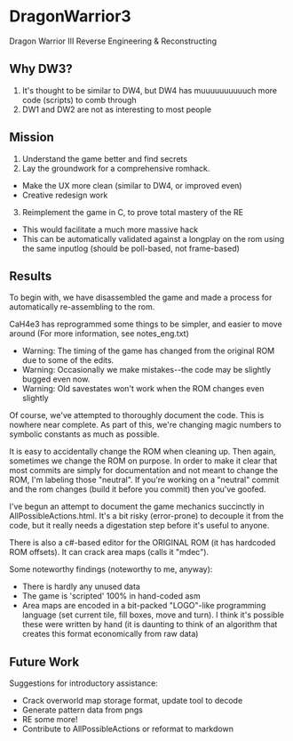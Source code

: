 # DragonWarrior3
Dragon Warrior III Reverse Engineering &amp; Reconstructing

## Why DW3?
1. It's thought to be similar to DW4, but DW4 has muuuuuuuuuuch more code (scripts) to comb through
2. DW1 and DW2 are not as interesting to most people

## Mission

1. Understand the game better and find secrets
2. Lay the groundwork for a comprehensive romhack.
 * Make the UX more clean (similar to DW4, or improved even)
 * Creative redesign work
3. Reimplement the game in C, to prove total mastery of the RE
 * This would facilitate a much more massive hack
 * This can be automatically validated against a longplay on the rom using the same inputlog (should be poll-based, not frame-based)

## Results

To begin with, we have disassembled the game and made a process for automatically re-assembling to the rom.

CaH4e3 has reprogrammed some things to be simpler, and easier to move around (For more information, see notes_eng.txt)
  * Warning: The timing of the game has changed from the original ROM due to some of the edits.
  * Warning: Occasionally we make mistakes--the code may be slightly bugged even now.
  * Warning: Old savestates won't work when the ROM changes even slightly

Of course, we've attempted to thoroughly document the code. This is nowhere near complete. As part of this, we're changing magic numbers to symbolic constants as much as possible.

It is easy to accidentally change the ROM when cleaning up. Then again, sometimes we change the ROM on purpose. In order to make it clear that most commits are simply for documentation and not meant to change the ROM, I'm labeling those "neutral". If you're working on a "neutral" commit and the rom changes (build it before you commit) then you've goofed.

I've begun an attempt to document the game mechanics succinctly in AllPossibleActions.html. It's a bit risky (error-prone) to decouple it from the code, but it really needs a digestation step before it's useful to anyone.

There is also a c#-based editor for the ORIGINAL ROM (it has hardcoded ROM offsets). It can crack area maps (calls it "mdec").

Some noteworthy findings (noteworthy to me, anyway):
* There is hardly any unused data
* The game is 'scripted' 100% in hand-coded asm
* Area maps are encoded in a bit-packed "LOGO"-like programming language (set current tile, fill boxes, move and turn). I think it's possible these were written by hand (it is daunting to think of an algorithm that creates this format economically from raw data)

## Future Work

Suggestions for introductory assistance:
* Crack overworld map storage format, update tool to decode
* Generate pattern data from pngs
* RE some more!
* Contribute to AllPossibleActions or reformat to markdown
